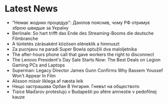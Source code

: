 # Latest News
-  "Немає жодних процедур": Данілов пояснив, чому РФ отримує зброю швидше за Україну
-  Berlinale: So hart trifft das Ende des Streaming-Booms die deutsche Filmbranche
-  A tüntetés zárásaként közösen eléneklik a himnuszt
-  Za pucnjavu na paradi Super Bowla optužili dva maloljetnika
-  The after-hours phone call that gave workers the right to disconnect
-  The Lenovo President's Day Sale Starts Now: The Best Deals on Legion Gaming PCs and Laptops
-  Superman: Legacy Director James Gunn Confirms Why Bassem Youssef Won't Appear In Film
-  Alisson missir líklega af næsta leik
-  Нещо застрашава Орбан В Унгария. Гневът на обществото
-  Tisíce Maďarov protestujú v Budapešti po afére amnestie v pedofilnej kauze
